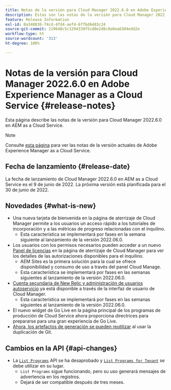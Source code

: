 ```yaml
---
title: Notas de la versión para Cloud Manager 2022.6.0 en Adobe Experience Manager as a Cloud Service
description: Estas son las notas de la versión para Cloud Manager 2022.6.0 en AEM as a Cloud Service.
feature: Release Information
exl-id: 0a348836-74cd-4fd4-aef4-6ffbd6483c24
source-git-commit: 119648c5c1294339f5cd0e2d8c0a0ea6304edd2e
workflow-type: ht
source-wordcount: '313'
ht-degree: 100%

---
```


# Notas de la versión para Cloud Manager 2022.6.0 en Adobe Experience Manager as a Cloud Service {#release-notes}

Esta página describe las notas de la versión para Cloud Manager 2022.6.0 en AEM as a Cloud Service.

>[!NOTE]
>
>Consulte [esta página](/help/release-notes/release-notes-cloud/release-notes-current.md) para ver las notas de la versión actuales de Adobe Experience Manager as a Cloud Service.

## Fecha de lanzamiento {#release-date}

La fecha de lanzamiento de Cloud Manager 2022.6.0 en AEM as a Cloud Service es el 9 de junio de 2022. La próxima versión está planificada para el 30 de junio de 2022.

## Novedades {#what-is-new}

* Una nueva tarjeta de bienvenida en la página de aterrizaje de Cloud Manager permite a los usuarios un acceso rápido a los tutoriales de incorporación y a las métricas de progreso relacionadas con el inquilino.
   * Esta característica se implementará por fases en la semana siguiente al lanzamiento de la versión 2022.06.0.
* Los usuarios con los permisos necesarios pueden acceder a un nuevo [Panel de licencias](/help/implementing/cloud-manager/license-dashboard.md) en la página de aterrizaje de Cloud Manager para ver los detalles de las autorizaciones disponibles para el inquilino.
   * AEM Sites es la primera solución para la cual se ofrece disponibilidad y consumo de uso a través del panel Cloud Manage.
   * Esta característica se implementará por fases en las semanas siguientes al lanzamiento de la versión 2022.06.0.
* [Cuenta secundaria de New Relic y administración de usuarios autoservicio](/help/implementing/cloud-manager/user-access-new-relic.md) ya está disponible a través de la interfaz de usuario de Cloud Manager.
   * Esta característica se implementará por fases en las semanas siguientes al lanzamiento de la versión 2022.06.0.
* El nuevo widget de Go Live en la página principal de los programas de producción de Cloud Service ahora proporciona directrices para prepararse para una gran experiencia de Go Live.
* [Ahora, los artefactos de generación se pueden reutilizar](/help/implementing/cloud-manager/getting-access-to-aem-in-cloud/setting-up-project.md#build-artifact-reuse) al usar la duplicación de Git.

## Cambios en la API {#api-changes}

* La [`List Programs`](https://developer.adobe.com/experience-cloud/cloud-manager/reference/api/#operation/getPrograms) API se ha desaprobado y [`List Programs for Tenant`](https://developer.adobe.com/experience-cloud/cloud-manager/reference/api/#operation/getProgramsForTenant) se debe utilizar  en su lugar.
   * `List Programs` sigue funcionando, pero su uso generará mensajes de advertencia en los registros.
   * Dejará de ser compatible después de tres meses.
